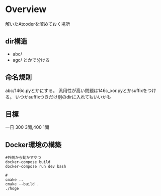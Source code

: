 # Overview
解いたAtcoderを溜めておく場所

## dir構造
- abc/
- agc/
とかで分ける

## 命名規則
abc/146c.pyとかにする。
汎用性が高い問題は146c_xor.pyとかsuffixをつける。
いつかsuffixつきだけ別のdirに入れてもいいかも

## 目標
一日 300 3問,400 1問
## Docker環境の構築
```
#外側から動かすやつ
docker-compose build
docker-compose run dev bash

# 
cmake ..
cmake --build .
./hoge


```
